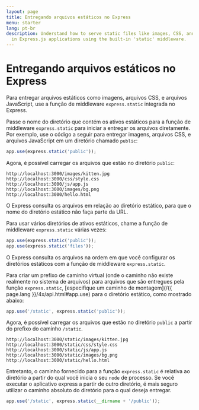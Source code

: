 ```yaml
---
layout: page
title: Entregando arquivos estáticos no Express
menu: starter
lang: pt-br
description: Understand how to serve static files like images, CSS, and JavaScript
  in Express.js applications using the built-in 'static' middleware.
---
```


# Entregando arquivos estáticos no Express

Para entregar arquivos estáticos como imagens, arquivos CSS, e
arquivos JavaScript, use a função de middleware `express.static`
integrada no Express.

Passe o nome do diretório que contém os ativos estáticos para a
função de middleware `express.static` para iniciar a
entregar os arquivos diretamente. Por exemplo, use o código a seguir
para entregar imagens, arquivos CSS, e arquivos JavaScript em um
diretório chamado `public`:

```js
app.use(express.static('public'));
```

Agora, é possível carregar os arquivos que estão no diretório `public`:

```text
http://localhost:3000/images/kitten.jpg
http://localhost:3000/css/style.css
http://localhost:3000/js/app.js
http://localhost:3000/images/bg.png
http://localhost:3000/hello.html
```

<div class="doc-box doc-info">
O Express consulta os arquivos em relação ao diretório estático, para
que o nome do diretório estático não faça parte da URL.
</div>

Para usar vários diretórios de ativos estáticos, chame a função
de middleware `express.static` várias vezes:

```js
app.use(express.static('public'));
app.use(express.static('files'));
```

O Express consulta os arquivos na ordem em que você configurar
os diretórios estáticos com a função de middleware
`express.static`.

Para criar um prefixo de caminho virtual (onde o caminho não
existe realmente no sistema de arquivos) para arquivos que são
entregues pela função `express.static`,
[especifique um caminho de montagem](/{{ page.lang }}/4x/api.html#app.use) para o
diretório estático, como mostrado abaixo:

```js
app.use('/static', express.static('public'));
```

Agora, é possível carregar os arquivos que estão no diretório
`public` a partir do prefixo do caminho `/static`.

```text
http://localhost:3000/static/images/kitten.jpg
http://localhost:3000/static/css/style.css
http://localhost:3000/static/js/app.js
http://localhost:3000/static/images/bg.png
http://localhost:3000/static/hello.html
```

Entretanto, o caminho fornecido para a função
`express.static` é relativa ao diretório a partir do
qual você inicia o seu `node` de processo. Se você
executar o aplicativo express a partir de outro diretório, é mais
seguro utilizar o caminho absoluto do diretório para o qual deseja
entregar.

```js
app.use('/static', express.static(__dirname + '/public'));
```
